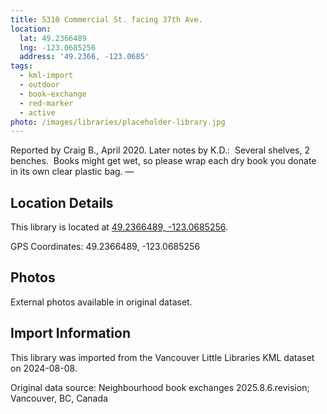 ```yaml
---
title: 5310 Commercial St. facing 37th Ave.
location:
  lat: 49.2366489
  lng: -123.0685256
  address: '49.2366, -123.0685'
tags:
  - kml-import
  - outdoor
  - book-exchange
  - red-marker
  - active
photo: /images/libraries/placeholder-library.jpg
---
```

Reported by Craig B., April 2020.
Later notes by K.D.:  Several shelves, 2 benches.  
Books might get wet, so please wrap each dry book you donate in its own clear plastic bag.
—

## Location Details

This library is located at [49.2366489, -123.0685256](https://www.google.com/maps?q=49.2366489,-123.0685256).

GPS Coordinates: 49.2366489, -123.0685256

## Photos

External photos available in original dataset.

## Import Information

This library was imported from the Vancouver Little Libraries KML dataset on 2024-08-08.

Original data source: Neighbourhood book exchanges 2025.8.6.revision; Vancouver, BC, Canada

